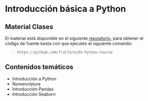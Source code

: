 # Introducción básica a Python

## Material Clases

El material está disponible en el siguiente [repositorio](https://github.com/fralfaro/DS-Python-Course), para obtener el código de fuente basta con que ejecutes el siguiente comando:

> `https://github.com/fralfaro/DS-Python-Course`


## Contenidos temáticos

* Introducción a Python
* Nomenclatura
* Introducción Pandas
* Introducción Seaborn
